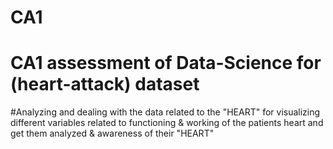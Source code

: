 # CA1
# CA1 assessment of Data-Science for (heart-attack) dataset
#Analyzing and dealing with the data related to the "HEART" for visualizing different variables related to functioning & working of the patients heart and get them analyzed & awareness of their "HEART"
